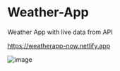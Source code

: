 # Weather-App
Weather App with live data from API

https://weatherapp-now.netlify.app

![image](https://user-images.githubusercontent.com/99325577/183243254-bf6c3ff2-c8e9-4dad-a02a-bac946d626e3.png)


